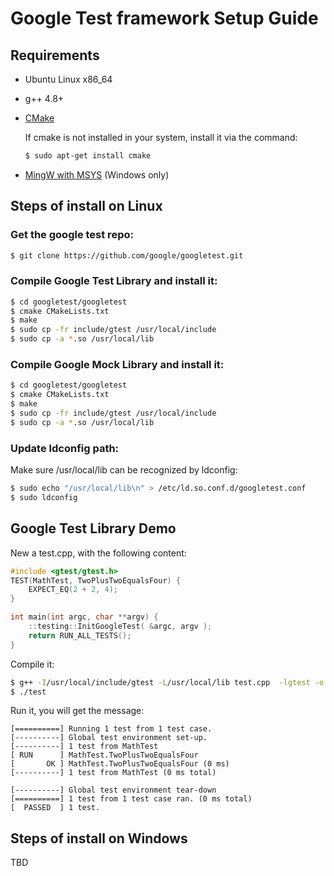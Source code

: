 # Google Test framework Setup Guide

## Requirements
* Ubuntu Linux x86_64
* g++ 4.8+
* [CMake](https://cmake.org/download/)

  If cmake is not installed in your system, install it via the command:
  ```Bash
  $ sudo apt-get install cmake
  ```
* [MingW with MSYS](https://sourceforge.net/projects/mingw/files/) (Windows only)

<!-- ## Notes -->
<!-- When installing MingW with MSYS via the oneline way, please choose the follow components:
* mingw-developer-toolkit
* mingw32-base
* mingw32-gcc-g++
* msys-base -->


## Steps of install on Linux
### Get the google test repo:
```Bash
$ git clone https://github.com/google/googletest.git
```

### Compile Google Test Library and install it:
```Bash
$ cd googletest/googletest
$ cmake CMakeLists.txt
$ make
$ sudo cp -fr include/gtest /usr/local/include
$ sudo cp -a *.so /usr/local/lib
```

### Compile Google Mock Library and install it:
```Bash
$ cd googletest/googletest
$ cmake CMakeLists.txt
$ make
$ sudo cp -fr include/gtest /usr/local/include
$ sudo cp -a *.so /usr/local/lib
```

### Update ldconfig path:
Make sure /usr/local/lib can be recognized by ldconfig:
```Bash
$ sudo echo "/usr/local/lib\n" > /etc/ld.so.conf.d/googletest.conf
$ sudo ldconfig
```

## Google Test Library Demo
New a test.cpp, with the following content:
```Cpp
#include <gtest/gtest.h>
TEST(MathTest, TwoPlusTwoEqualsFour) {
    EXPECT_EQ(2 + 2, 4);
}

int main(int argc, char **argv) {
    ::testing::InitGoogleTest( &argc, argv );
    return RUN_ALL_TESTS();
}
```

Compile it:
```Bash
$ g++ -I/usr/local/include/gtest -L/usr/local/lib test.cpp  -lgtest -o test
$ ./test
```

Run it, you will get the message:
```
[==========] Running 1 test from 1 test case.
[----------] Global test environment set-up.
[----------] 1 test from MathTest
[ RUN      ] MathTest.TwoPlusTwoEqualsFour
[       OK ] MathTest.TwoPlusTwoEqualsFour (0 ms)
[----------] 1 test from MathTest (0 ms total)

[----------] Global test environment tear-down
[==========] 1 test from 1 test case ran. (0 ms total)
[  PASSED  ] 1 test.
```


## Steps of install on Windows
TBD
